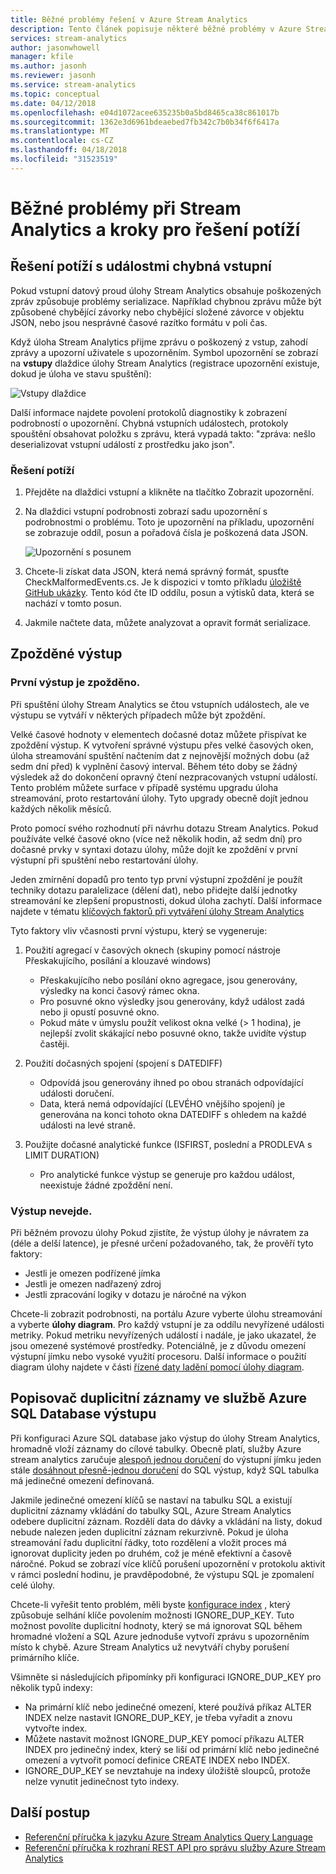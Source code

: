 ```yaml
---
title: Běžné problémy řešení v Azure Stream Analytics
description: Tento článek popisuje některé běžné problémy v Azure Stream Analytics a kroky k řešení těchto problémů.
services: stream-analytics
author: jasonwhowell
manager: kfile
ms.author: jasonh
ms.reviewer: jasonh
ms.service: stream-analytics
ms.topic: conceptual
ms.date: 04/12/2018
ms.openlocfilehash: e04d1072acee635235b0a5bd8465ca38c861017b
ms.sourcegitcommit: 1362e3d6961bdeaebed7fb342c7b0b34f6f6417a
ms.translationtype: MT
ms.contentlocale: cs-CZ
ms.lasthandoff: 04/18/2018
ms.locfileid: "31523519"
---
```

# <a name="common-issues-in-stream-analytics-and-steps-to-troubleshoot"></a>Běžné problémy při Stream Analytics a kroky pro řešení potíží

## <a name="troubleshoot-malformed-input-events"></a>Řešení potíží s událostmi chybná vstupní

 Pokud vstupní datový proud úlohy Stream Analytics obsahuje poškozených zpráv způsobuje problémy serializace. Například chybnou zprávu může být způsobené chybějící závorky nebo chybějící složené závorce v objektu JSON, nebo jsou nesprávné časové razítko formátu v poli čas. 
 
 Když úloha Stream Analytics přijme zprávu o poškozený z vstup, zahodí zprávy a upozorní uživatele s upozorněním. Symbol upozornění se zobrazí na **vstupy** dlaždice úlohy Stream Analytics (registrace upozornění existuje, dokud je úloha ve stavu spuštění):

![Vstupy dlaždice](media/stream-analytics-malformed-events/inputs_tile.png)

Další informace najdete povolení protokolů diagnostiky k zobrazení podrobností o upozornění. Chybná vstupních událostech, protokoly spouštění obsahovat položku s zprávu, která vypadá takto: "zpráva: nešlo deserializovat vstupní událostí z prostředku <blob URI> jako json". 

### <a name="troubleshooting-steps"></a>Řešení potíží

1. Přejděte na dlaždici vstupní a klikněte na tlačítko Zobrazit upozornění.

2. Na dlaždici vstupní podrobnosti zobrazí sadu upozornění s podrobnostmi o problému. Toto je upozornění na příkladu, upozornění se zobrazuje oddíl, posun a pořadová čísla je poškozená data JSON. 

   ![Upozornění s posunem](media/stream-analytics-malformed-events/warning_message_with_offset.png)

3. Chcete-li získat data JSON, která nemá správný formát, spusťte CheckMalformedEvents.cs. Je k dispozici v tomto příkladu [úložiště GitHub ukázky](https://github.com/Azure/azure-stream-analytics/tree/master/Samples/CheckMalformedEventsEH). Tento kód čte ID oddílu, posun a výtisků data, která se nachází v tomto posun. 

4. Jakmile načtete data, můžete analyzovat a opravit formát serializace. 

## <a name="delayed-output"></a>Zpožděné výstup

### <a name="first-output-is-delayed"></a>První výstup je zpožděno.
Při spuštění úlohy Stream Analytics se čtou vstupních událostech, ale ve výstupu se vytváří v některých případech může být zpoždění.

Velké časové hodnoty v elementech dočasné dotaz můžete přispívat ke zpoždění výstup. K vytvoření správné výstupu přes velké časových oken, úloha streamování spuštění načtením dat z nejnovější možných dobu (až sedm dní před) k vyplnění časový interval. Během této doby se žádný výsledek až do dokončení opravný čtení nezpracovaných vstupní událostí. Tento problém můžete surface v případě systému upgradu úloha streamování, proto restartování úlohy. Tyto upgrady obecně dojít jednou každých několik měsíců. 

Proto pomocí svého rozhodnutí při návrhu dotazu Stream Analytics. Pokud používáte velké časové okno (více než několik hodin, až sedm dní) pro dočasné prvky v syntaxi dotazu úlohy, může dojít ke zpoždění v první výstupní při spuštění nebo restartování úlohy.  

Jeden zmírnění dopadů pro tento typ první výstupní zpoždění je použít techniky dotazu paralelizace (dělení dat), nebo přidejte další jednotky streamování ke zlepšení propustnosti, dokud úloha zachytí.  Další informace najdete v tématu [klíčových faktorů při vytváření úlohy Stream Analytics](stream-analytics-concepts-checkpoint-replay.md)

Tyto faktory vliv včasnosti první výstupu, který se vygeneruje:

1. Použití agregací v časových oknech (skupiny pomocí nástroje Přeskakujícího, posílání a klouzavé windows)
   - Přeskakujícího nebo posílání okno agregace, jsou generovány, výsledky na konci časový rámec okna. 
   - Pro posuvné okno výsledky jsou generovány, když událost zadá nebo ji opustí posuvné okno. 
   - Pokud máte v úmyslu použít velikost okna velké (> 1 hodina), je nejlepší zvolit skákající nebo posuvné okno, takže uvidíte výstup častěji.

2. Použití dočasných spojení (spojení s DATEDIFF)
   - Odpovídá jsou generovány ihned po obou stranách odpovídající události doručení.
   - Data, která nemá odpovídající (LEVÉHO vnějšího spojení) je generována na konci tohoto okna DATEDIFF s ohledem na každé události na levé straně.

3. Použijte dočasné analytické funkce (ISFIRST, poslední a PRODLEVA s LIMIT DURATION)
   - Pro analytické funkce výstup se generuje pro každou událost, neexistuje žádné zpoždění není.

### <a name="output-falls-behind"></a>Výstup nevejde.
Při běžném provozu úlohy Pokud zjistíte, že výstup úlohy je návratem za (déle a delší latence), je přesné určení požadovaného, tak, že prověří tyto faktory:
- Jestli je omezen podřízené jímka
- Jestli je omezen nadřazený zdroj
- Jestli zpracování logiky v dotazu je náročné na výkon

Chcete-li zobrazit podrobnosti, na portálu Azure vyberte úlohu streamování a vyberte **úlohy diagram**. Pro každý vstupní je za oddílu nevyřízené události metriky. Pokud metriku nevyřízených událostí i nadále, je jako ukazatel, že jsou omezené systémové prostředky. Potenciálně, je z důvodu omezení výstupní jímku nebo vysoké využití procesoru. Další informace o použití diagram úlohy najdete v části [řízené daty ladění pomocí úlohy diagram](stream-analytics-job-diagram-with-metrics.md).

## <a name="handle-duplicate-records-in-azure-sql-database-output"></a>Popisovač duplicitní záznamy ve službě Azure SQL Database výstupu

Při konfiguraci Azure SQL database jako výstup do úlohy Stream Analytics, hromadně vloží záznamy do cílové tabulky. Obecně platí, služby Azure stream analytics zaručuje [alespoň jednou doručení]( https://msdn.microsoft.com/azure/stream-analytics/reference/event-delivery-guarantees-azure-stream-analytics) do výstupní jímku jeden stále [dosáhnout přesně-jednou doručení]( https://blogs.msdn.microsoft.com/streamanalytics/2017/01/13/how-to-achieve-exactly-once-delivery-for-sql-output/) do SQL výstup, když SQL tabulka má jedinečné omezení definovaná. 

Jakmile jedinečné omezení klíčů se nastaví na tabulku SQL a existují duplicitní záznamy vkládání do tabulky SQL, Azure Stream Analytics odebere duplicitní záznam. Rozdělí data do dávky a vkládání na listy, dokud nebude nalezen jeden duplicitní záznam rekurzivně. Pokud je úloha streamování řadu duplicitní řádky, toto rozdělení a vložit proces má ignorovat duplicity jeden po druhém, což je méně efektivní a časově náročné. Pokud se zobrazí více klíčů porušení upozornění v protokolu aktivit v rámci poslední hodinu, je pravděpodobné, že výstupu SQL je zpomalení celé úlohy. 

Chcete-li vyřešit tento problém, měli byste [konfigurace index]( https://docs.microsoft.com/sql/t-sql/statements/create-index-transact-sql) , který způsobuje selhání klíče povolením možnosti IGNORE_DUP_KEY. Tuto možnost povolíte duplicitní hodnoty, který se má ignorovat SQL během hromadné vložení a SQL Azure jednoduše vytvoří zprávu s upozorněním místo k chybě. Azure Stream Analytics už nevytváří chyby porušení primárního klíče.

Všimněte si následujících připomínky při konfiguraci IGNORE_DUP_KEY pro několik typů indexy:

* Na primární klíč nebo jedinečné omezení, které používá příkaz ALTER INDEX nelze nastavit IGNORE_DUP_KEY, je třeba vyřadit a znovu vytvořte index.  
* Můžete nastavit možnost IGNORE_DUP_KEY pomocí příkazu ALTER INDEX pro jedinečný index, který se liší od primární klíč nebo jedinečné omezení a vytvořit pomocí definice CREATE INDEX nebo INDEX.  
* IGNORE_DUP_KEY se nevztahuje na indexy úložiště sloupců, protože nelze vynutit jedinečnost tyto indexy.  

## <a name="next-steps"></a>Další postup
* [Referenční příručka k jazyku Azure Stream Analytics Query Language](https://msdn.microsoft.com/library/azure/dn834998.aspx)
* [Referenční příručka k rozhraní REST API pro správu služby Azure Stream Analytics](https://msdn.microsoft.com/library/azure/dn835031.aspx)
